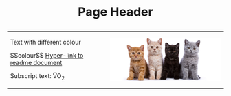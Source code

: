 <!DOCTYPE html> 
<html>
  
<head>
  <h1> <p align=center> Page Header </p> </h1>
</head>
  
<body>  
  <table>
    <tr>
      <td>
        <p> Text with different colour </p>
        $$colour$$
        <a href="https://github.com/RayZegrer/KNES381/blob/main/readme.md">Hyper-link to readme document</a>
        <p> Subscript text: V&#x307;O<sub>2</sub></p>
        </td>
        <td>
            <img src="/Images/cat.jpg" alt="It's cats" style="width:400px;">
        </td>
    </tr>
  </table>
</body>
  
</html>



